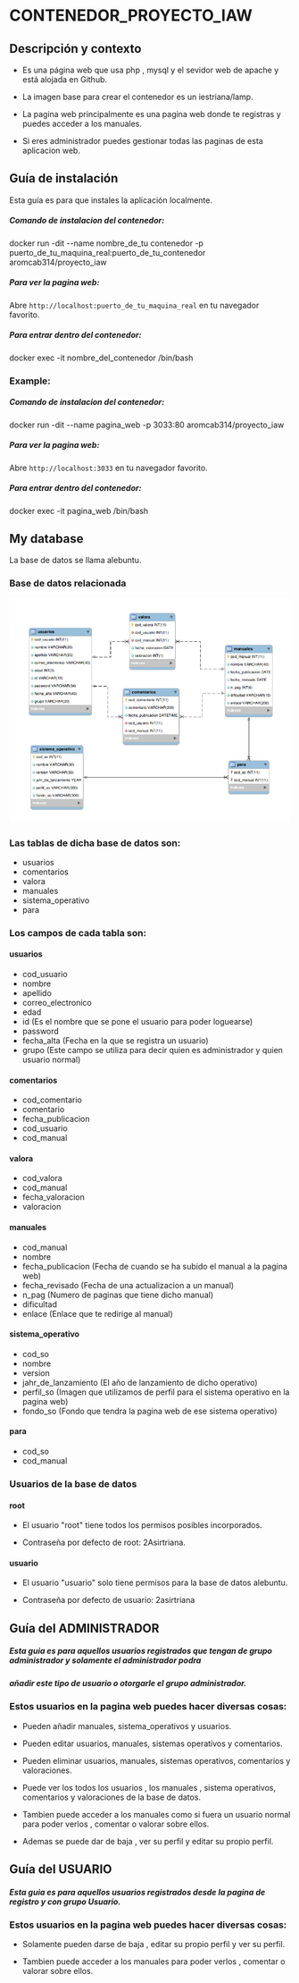 # CONTENEDOR_PROYECTO_IAW


## Descripción y contexto

* Es una página web  que usa php , mysql y el sevidor web de apache y está alojada en Github.

* La imagen base para crear el contenedor es un iestriana/lamp.

* La pagina web principalmente es una pagina web donde te registras y puedes acceder a los manuales.

* Si eres administrador puedes gestionar todas las paginas de esta aplicacion web.


## Guía de instalación

Esta guía es para que instales la aplicación localmente.

##### Comando de instalacion del contenedor: 

docker run -dit --name nombre_de_tu contenedor -p puerto_de_tu_maquina_real:puerto_de_tu_contenedor aromcab314/proyecto_iaw 

##### Para ver la pagina web:

Abre `http://localhost:puerto_de_tu_maquina_real` en tu navegador favorito.

##### Para entrar dentro del contenedor:

docker exec -it nombre_del_contenedor /bin/bash

### Example:

##### Comando de instalacion del contenedor: 

docker run -dit --name pagina_web -p 3033:80 aromcab314/proyecto_iaw

##### Para ver la pagina web:

Abre `http://localhost:3033` en tu navegador favorito.

##### Para entrar dentro del contenedor:

docker exec -it pagina_web /bin/bash



## My database

La base de datos se llama alebuntu.

### Base de datos relacionada


![Alt Text](https://raw.githubusercontent.com/Alejandro314/CONTENEDOR_PROYECTO_IAW/master/database.png)

### Las tablas de dicha base de datos son:

- usuarios
- comentarios
- valora
- manuales
- sistema_operativo
- para

### Los campos de cada tabla son:

#### usuarios
- cod_usuario
- nombre
- apellido
- correo_electronico
- edad
- id (Es el nombre que se pone el usuario para poder loguearse)
- password
- fecha_alta (Fecha en la que se registra un usuario)
- grupo (Este campo se utiliza para decir quien es administrador y quien usuario normal)

#### comentarios
- cod_comentario
- comentario
- fecha_publicacion
- cod_usuario
- cod_manual

#### valora
- cod_valora
- cod_manual
- fecha_valoracion
- valoracion

#### manuales
- cod_manual
- nombre
- fecha_publicacion (Fecha de cuando se ha subido el manual a la pagina web)
- fecha_revisado (Fecha de una actualizacion a un manual)
- n_pag (Numero de paginas que tiene dicho manual)
- dificultad
- enlace (Enlace que te redirige al manual)

#### sistema_operativo
- cod_so
- nombre
- version
- jahr_de_lanzamiento (El año de lanzamiento de dicho operativo)
- perfil_so (Imagen que utilizamos de perfil para el sistema operativo en la pagina web)
- fondo_so (Fondo que tendra la pagina web de ese sistema operativo)

#### para
- cod_so
- cod_manual

### Usuarios de la base de datos

#### root

- El usuario "root" tiene todos los permisos posibles incorporados.

- Contraseña por defecto de root: 2Asirtriana.

#### usuario 

- El usuario "usuario"  solo tiene permisos para la base de datos alebuntu.

- Contraseña por defecto de usuario: 2asirtriana






## Guía del ADMINISTRADOR

##### Esta guia es para aquellos usuarios registrados que tengan de grupo administrador y solamente el administrador podra
##### añadir este tipo de usuario o otorgarle el grupo administrador.

### Estos usuarios en la pagina web puedes hacer diversas cosas:

- Pueden añadir manuales, sistema_operativos y usuarios.

- Pueden editar usuarios, manuales, sistemas operativos y comentarios.

- Pueden eliminar usuarios, manuales, sistemas operativos, comentarios y valoraciones.

- Puede ver los todos los usuarios , los manuales , sistema operativos, comentarios y valoraciones de la base de datos.

- Tambien puede acceder a los manuales como si fuera un usuario normal para poder verlos , comentar o valorar sobre ellos.

- Ademas se puede dar de baja , ver su perfil y  editar su propio perfil.


## Guía del USUARIO

##### Esta guia es para aquellos usuarios registrados desde la pagina de registro y con grupo Usuario.

### Estos usuarios en la pagina web puedes hacer diversas cosas:


- Solamente pueden darse de baja , editar su propio perfil y ver su perfil.

- Tambien puede acceder a los manuales  para poder verlos , comentar o valorar sobre ellos.






